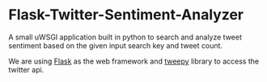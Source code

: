 # Flask-Twitter-Sentiment-Analyzer

A small uWSGI application built in python to search and analyze tweet sentiment based on the given input search key and tweet count.

We are using [Flask](http://flask.pocoo.org/) as the web framework and [tweepy](http://docs.tweepy.org/en/v3.5.0/api.html) library to access the twitter api.


